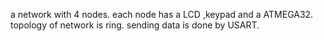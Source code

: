 a network with 4 nodes.
each node has a LCD ,keypad and a ATMEGA32.
topology of network is ring.
sending data is done by USART.